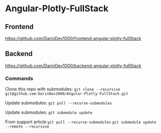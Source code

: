 # Angular-Plotly-FullStack

## Frontend
https://github.com/DarinDev1000/frontend-angular-plotly-fullStack

## Backend
https://github.com/DarinDev1000/backend-angular-plotly-fullStack

### Commands
Clone this repo with submodules:
`git clone --recursive git@github.com:DarinDev1000/Angular-Plotly-FullStack.git`

Update submodules:
`git pull --recurse-submodules`

Update submodules:
`git submodule update`


From support article
`git pull --recurse-submodules`
`git submodule update --remote --recursive`